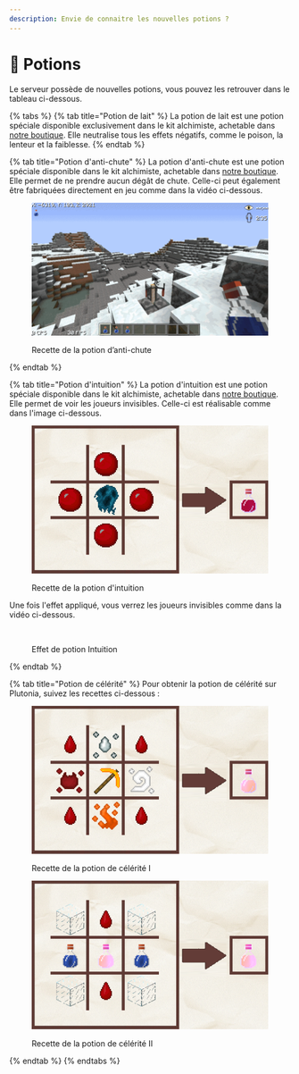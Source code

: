 ```yaml
---
description: Envie de connaitre les nouvelles potions ?
---
```


# 🥃 Potions

Le serveur possède de nouvelles potions, vous pouvez les retrouver dans le tableau ci-dessous.

{% tabs %}
{% tab title="Potion de lait" %}
La potion de lait est une potion spéciale disponible exclusivement dans le kit alchimiste, achetable dans [notre boutique](https://plutonia-mc.fr/shop/categories/kits). Elle neutralise tous les effets négatifs, comme le poison, la lenteur et la faiblesse.
{% endtab %}

{% tab title="Potion d'anti-chute" %}
La potion d'anti-chute est une potion spéciale disponible dans le kit alchimiste, achetable dans [notre boutique](https://plutonia-mc.fr/shop/categories/kits). Elle permet de ne prendre aucun dégât de chute. Celle-ci peut également être fabriquées directement en jeu comme dans la vidéo ci-dessous.

<figure><img src="../../.gitbook/assets/C6RrtjkSQd.gif" alt=""><figcaption><p>Recette de la potion d’anti-chute</p></figcaption></figure>
{% endtab %}

{% tab title="Potion d'intuition" %}
La potion d'intuition est une potion spéciale disponible dans le kit alchimiste, achetable dans [notre boutique](https://plutonia-mc.fr/shop/categories/kits). Elle permet de voir les joueurs invisibles. Celle-ci est réalisable comme dans l'image ci-dessous.

<figure><img src="../../.gitbook/assets/L2sFYIlgfs.png" alt=""><figcaption><p>Recette de la potion d'intuition</p></figcaption></figure>

Une fois l'effet appliqué, vous verrez les joueurs invisibles comme dans la vidéo ci-dessous.

<figure><img src="../../.gitbook/assets/NC4hLgDbCm.gif" alt=""><figcaption><p>Effet de potion Intuition</p></figcaption></figure>
{% endtab %}

{% tab title="Potion de célérité" %}
Pour obtenir la potion de célérité sur Plutonia, suivez les recettes ci-dessous :

<figure><img src="../../.gitbook/assets/pJDyuX6Czw.png" alt=""><figcaption><p>Recette de la potion de célérité I</p></figcaption></figure>

<figure><img src="../../.gitbook/assets/8t2fMwPGG8.png" alt=""><figcaption><p>Recette de la potion de célérité II</p></figcaption></figure>
{% endtab %}
{% endtabs %}

